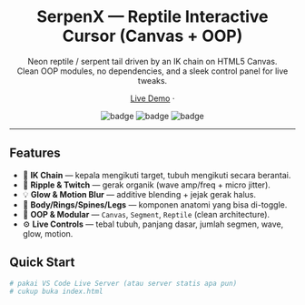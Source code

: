 <h1 align="center">SerpenX — Reptile Interactive Cursor (Canvas + OOP)</h1>

<p align="center">
  Neon reptile / serpent tail driven by an IK chain on HTML5 Canvas.<br/>
  Clean OOP modules, no dependencies, and a sleek control panel for live tweaks.
</p>

<p align="center">
  <a href="https://ahuaiqom.github.io/SerpenX">Live Demo</a> ·
</p>

<p align="center">

</p>

<p align="center">
  <img alt="badge" src="https://img.shields.io/badge/HTML5-Canvas-orange">
  <img alt="badge" src="https://img.shields.io/badge/Dependencies-0-brightgreen">
  <img alt="badge" src="https://img.shields.io/badge/License-MIT-blue">
</p>

---

## Features
- 🧠 **IK Chain** — kepala mengikuti target, tubuh mengikuti secara berantai.
- 🌊 **Ripple & Twitch** — gerak organik (wave amp/freq + micro jitter).
- 💡 **Glow & Motion Blur** — additive blending + jejak gerak halus.
- 🦴 **Body/Rings/Spines/Legs** — komponen anatomi yang bisa di-toggle.
- 🧩 **OOP & Modular** — `Canvas`, `Segment`, `Reptile` (clean architecture).
- ⚙️ **Live Controls** — tebal tubuh, panjang dasar, jumlah segmen, wave, glow, motion.

## Quick Start
```bash
# pakai VS Code Live Server (atau server statis apa pun)
# cukup buka index.html
